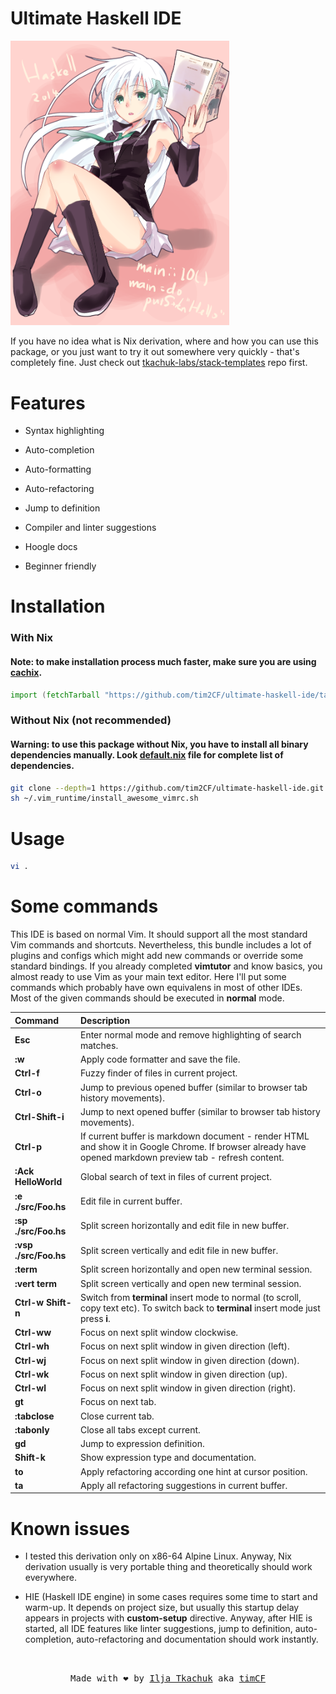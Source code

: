 # Ultimate Haskell IDE

<img src="logo.png" alt="logo" width="350"/>

If you have no idea what is Nix derivation, where and how you can use this package, or you just want to try it out somewhere very quickly - that's completely fine. Just check out [tkachuk-labs/stack-templates](https://github.com/tkachuk-labs/stack-templates) repo first.

# Features

- Syntax highlighting

- Auto-completion

- Auto-formatting

- Auto-refactoring

- Jump to definition

- Compiler and linter suggestions

- Hoogle docs

- Beginner friendly

# Installation

### With Nix

#### Note: to make installation process much faster, make sure you are using [cachix](https://all-hies.cachix.org/).

```nix
import (fetchTarball "https://github.com/tim2CF/ultimate-haskell-ide/tarball/master") {}
```

### Without Nix (not recommended)

#### Warning: to use this package without Nix, you have to install all binary dependencies manually. Look [default.nix](https://github.com/tim2CF/ultimate-haskell-ide/blob/master/default.nix) file for complete list of dependencies.

```bash
git clone --depth=1 https://github.com/tim2CF/ultimate-haskell-ide.git ~/.vim_runtime
sh ~/.vim_runtime/install_awesome_vimrc.sh
```

# Usage

```bash
vi .
```

# Some commands

This IDE is based on normal Vim. It should support all the most standard Vim commands and shortcuts. Nevertheless, this bundle includes a lot of plugins and configs which might add new commands or override some standard bindings. If you already completed **vimtutor** and know basics, you almost ready to use Vim as your main text editor. Here I'll put some commands which probably have own equivalens in most of other IDEs. Most of the given commands should be executed in **normal** mode.

| Command | Description |
|:--------|:------------|
| **Esc** | Enter normal mode and remove highlighting of search matches. |
| **:w** | Apply code formatter and save the file. |
| **Ctrl-f** | Fuzzy finder of files in current project. |
| **Ctrl-o** | Jump to previous opened buffer (similar to browser tab history movements). |
| **Ctrl-Shift-i** | Jump to next opened buffer (similar to browser tab history movements). |
| **Ctrl-p** | If current buffer is markdown document - render HTML and show it in Google Chrome. If browser already have opened markdown preview tab - refresh content.
| **:Ack HelloWorld** | Global search of text in files of current project. |
| **:e ./src/Foo.hs** | Edit file in current buffer. |
| **:sp ./src/Foo.hs** | Split screen horizontally and edit file in new buffer. |
| **:vsp ./src/Foo.hs** | Split screen vertically and edit file in new buffer. |
| **:term** | Split screen horizontally and open new terminal session. |
| **:vert term** | Split screen vertically and open new terminal session. |
| **Ctrl-w Shift-n** | Switch from **terminal** insert mode to normal (to scroll, copy text etc). To switch back to **terminal** insert mode just press **i**. |
| **Ctrl-ww** | Focus on next split window clockwise. |
| **Ctrl-wh** | Focus on next split window in given direction (left). |
| **Ctrl-wj** | Focus on next split window in given direction (down). |
| **Ctrl-wk** | Focus on next split window in given direction (up). |
| **Ctrl-wl** | Focus on next split window in given direction (right). |
| **gt** | Focus on next tab. |
| **:tabclose** | Close current tab. |
| **:tabonly** | Close all tabs except current. |
| **gd** | Jump to expression definition. |
| **Shift-k** | Show expression type and documentation. |
| **to** | Apply refactoring according one hint at cursor position. |
| **ta** | Apply all refactoring suggestions in current buffer. |

# Known issues

- I tested this derivation only on x86-64 Alpine Linux. Anyway, Nix derivation usually is very portable thing and theoretically should work everywhere.

- HIE (Haskell IDE engine) in some cases requires some time to start and warm-up. It depends on project size, but usually this startup delay appears in projects with **custom-setup** directive. Anyway, after HIE is started, all IDE features like linter suggestions, jump to definition, auto-completion, auto-refactoring and documentation should work instantly.

<br>
<p align="center">
  <tt>
    Made with ❤️ by
    <a href="https://itkach.uk" target="_blank">Ilja Tkachuk</a>
    aka
    <a href="https://github.com/timCF" target="_blank">timCF</a>
  </tt>
</p>
